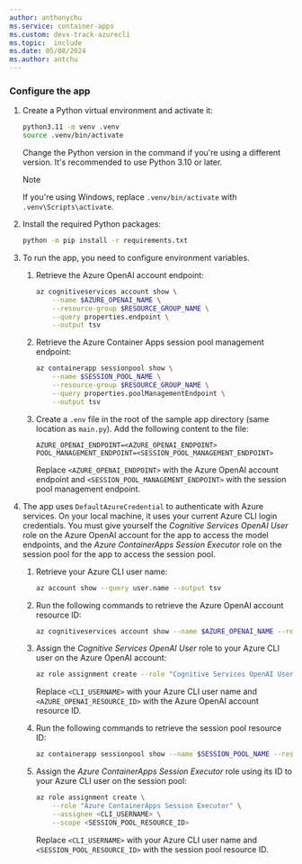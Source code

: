 ```yaml
---
author: anthonychu
ms.service: container-apps
ms.custom: devx-track-azurecli
ms.topic:  include
ms.date: 05/08/2024
ms.author: antchu
---
```


### Configure the app

1. Create a Python virtual environment and activate it:

    ```bash
    python3.11 -m venv .venv
    source .venv/bin/activate
    ```

    Change the Python version in the command if you're using a different version. It's recommended to use Python 3.10 or later.

    > [!NOTE]
    > If you're using Windows, replace `.venv/bin/activate` with `.venv\Scripts\activate`.

1. Install the required Python packages:

    ```bash
    python -m pip install -r requirements.txt
    ```

1. To run the app, you need to configure environment variables.

    1. Retrieve the Azure OpenAI account endpoint:

        ```bash
        az cognitiveservices account show \
            --name $AZURE_OPENAI_NAME \
            --resource-group $RESOURCE_GROUP_NAME \
            --query properties.endpoint \
            --output tsv
        ```

    1. Retrieve the Azure Container Apps session pool management endpoint:

        ```bash
        az containerapp sessionpool show \
            --name $SESSION_POOL_NAME \
            --resource-group $RESOURCE_GROUP_NAME \
            --query properties.poolManagementEndpoint \
            --output tsv
        ```

    1. Create a `.env` file in the root of the sample app directory (same location as `main.py`). Add the following content to the file:

        ```text
        AZURE_OPENAI_ENDPOINT=<AZURE_OPENAI_ENDPOINT>
        POOL_MANAGEMENT_ENDPOINT=<SESSION_POOL_MANAGEMENT_ENDPOINT>
        ```

        Replace `<AZURE_OPENAI_ENDPOINT>` with the Azure OpenAI account endpoint and `<SESSION_POOL_MANAGEMENT_ENDPOINT>` with the session pool management endpoint.

1. The app uses `DefaultAzureCredential` to authenticate with Azure services. On your local machine, it uses your current Azure CLI login credentials. You must give yourself the *Cognitive Services OpenAI User* role on the Azure OpenAI account for the app to access the model endpoints, and the *Azure ContainerApps Session Executor* role on the session pool for the app to access the session pool.

    1. Retrieve your Azure CLI user name:

        ```bash
        az account show --query user.name --output tsv
        ```

    1. Run the following commands to retrieve the Azure OpenAI account resource ID:

        ```bash
        az cognitiveservices account show --name $AZURE_OPENAI_NAME --resource-group $RESOURCE_GROUP_NAME --query id --output tsv
        ```

    1. Assign the *Cognitive Services OpenAI User* role to your Azure CLI user on the Azure OpenAI account:

        ```bash
        az role assignment create --role "Cognitive Services OpenAI User" --assignee <CLI_USERNAME> --scope <AZURE_OPENAI_RESOURCE_ID>
        ```

        Replace `<CLI_USERNAME>` with your Azure CLI user name and `<AZURE_OPENAI_RESOURCE_ID>` with the Azure OpenAI account resource ID.

    1. Run the following commands to retrieve the session pool resource ID:

        ```bash
        az containerapp sessionpool show --name $SESSION_POOL_NAME --resource-group $RESOURCE_GROUP_NAME --query id --output tsv
        ```

    1. Assign the *Azure ContainerApps Session Executor* role using its ID to your Azure CLI user on the session pool:

        ```bash
        az role assignment create \
            --role "Azure ContainerApps Session Executor" \
            --assignee <CLI_USERNAME> \
            --scope <SESSION_POOL_RESOURCE_ID>
        ```

        Replace `<CLI_USERNAME>` with your Azure CLI user name and `<SESSION_POOL_RESOURCE_ID>` with the session pool resource ID.
